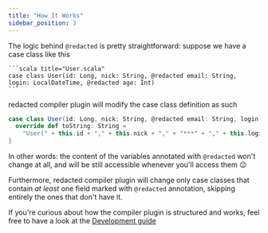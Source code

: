 ```yaml
---
title: "How It Works"
sidebar_position: 3
---
```


The logic behind `@redacted` is pretty straightforward: suppose we have a case class like this

    ```scala title="User.scala"
    case class User(id: Long, nick: String, @redacted email: String, login: LocalDateTime, @redacted age: Int)
    ```

redacted compiler plugin will modify the case class definition as such

```scala title="User.scala"
case class User(id: Long, nick: String, @redacted email: String, login: LocalDateTime, @redacted age: Int) {
  override def toString: String =
    "User(" + this.id + "," + this.nick + "," + "***" + "," + this.login + "," + "***" + ")"
}
```

In other words: the content of the variables annotated with `@redacted` won't change at all, and will be still
accessible whenever you'll access them :wink:

Furthermore, redacted compiler plugin will change only case classes that contain _at least_ one field marked with
`@redacted` annotation, skipping entirely the ones that don't have it.

If you're curious about how the compiler plugin is structured and works, feel free to have a look at the [Development guide](/development)